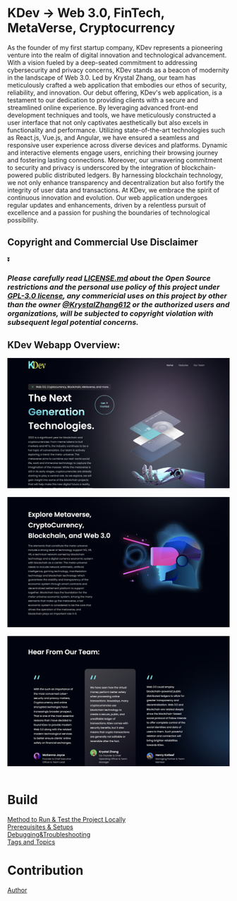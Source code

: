 # KDev -> Web 3.0, FinTech, MetaVerse, Cryptocurrency
As the founder of my first startup company, KDev represents a pioneering venture into the realm of digital innovation and technological advancement. 
With a vision fueled by a deep-seated commitment to addressing cybersecurity and privacy concerns, KDev stands as a beacon of modernity in the landscape of Web 3.0. 
Led by Krystal Zhang, our team has meticulously crafted a web application that embodies our ethos of security, reliability, and innovation.
Our debut offering, KDev's web application, is a testament to our dedication to providing clients with a secure and streamlined online experience. 
By leveraging advanced front-end development techniques and tools, we have meticulously constructed a user interface that not only captivates 
aesthetically but also excels in functionality and performance. Utilizing state-of-the-art technologies such as React.js, Vue.js, and Angular, 
we have ensured a seamless and responsive user experience across diverse devices and platforms. Dynamic and interactive elements engage users, 
enriching their browsing journey and fostering lasting connections. Moreover, our unwavering commitment to security and privacy is underscored by the 
integration of blockchain-powered public distributed ledgers. By harnessing blockchain technology, we not only enhance transparency and 
decentralization but also fortify the integrity of user data and transactions. At KDev, we embrace the spirit of continuous innovation and evolution. 
Our web application undergoes regular updates and enhancements, driven by a relentless pursuit of excellence and a passion for pushing the boundaries of technological 
possibility. 

## Copyright and Commercial Use Disclaimer
⏬

### *Please carefully read [LICENSE.md](https://github.com/KrystalZhang612/KDev-Cryptocurrency-Web3.0-UI/blob/main/LICENSE) about the Open Source restrictions and the personal use policy of this project under [GPL-3.0 license](https://www.gnu.org/licenses/gpl-3.0.en.html), any commericial uses on this project by other than the owner [@KrystalZhang612](https://github.com/KrystalZhang612) or the authorized users and organizations, will be subjected to copyright violation with subsequent legal potential concerns.*

## KDev Webapp Overview: 
<p align = "center"> 
  <img src = "https://github.com/KrystalZhang612/KDev-Cryptocurrency-Web3.0-UI/blob/main/testing-result-kdev/kdev-webapp-overview-1.png">&nbsp;
  <img src = "https://github.com/KrystalZhang612/KDev-Cryptocurrency-Web3.0-UI/blob/main/testing-result-kdev/kdev-webapp-overview-2.png">&nbsp;
  <img src = "https://github.com/KrystalZhang612/KDev-Cryptocurrency-Web3.0-UI/blob/main/testing-result-kdev/kdev-webapp-overview-3.png">&nbsp; 
</p>


# Build
[Method to Run & Test the Project Locally]()<br/> 
[Prerequisites & Setups]()<br/> 
[Debugging&Troubleshooting]()<br/> 
[Tags and Topics]()

# Contribution
[Author]()











